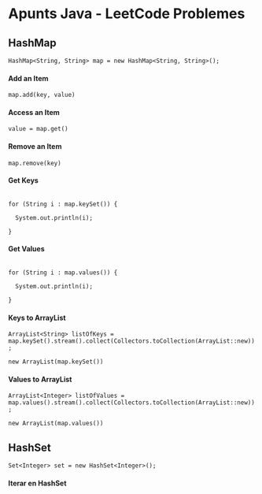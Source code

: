 # Apunts Java - LeetCode Problemes



## HashMap

`HashMap<String, String> map = new HashMap<String, String>();`



#### Add an Item

`map.add(key, value)`



#### Access an Item

`value = map.get()`



#### Remove an Item

`map.remove(key)`



#### Get Keys

```

for (String i : map.keySet()) {

  System.out.println(i);

}

```



#### Get Values

```

for (String i : map.values()) {

  System.out.println(i);

}

```



#### Keys to ArrayList

`ArrayList<String> listOfKeys = map.keySet().stream().collect(Collectors.toCollection(ArrayList::new));`



`new ArrayList(map.keySet())`



#### Values to ArrayList

`ArrayList<Integer> listOfValues = map.values().stream().collect(Collectors.toCollection(ArrayList::new));`



`new ArrayList(map.values())`

  

## HashSet



`Set<Integer> set = new HashSet<Integer>();`



#### Iterar en HashSet




```
